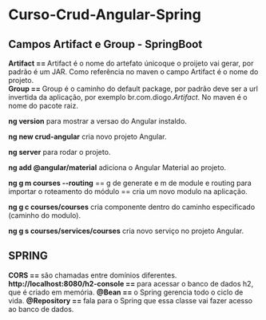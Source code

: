 # Curso-Crud-Angular-Spring

<h2>Campos Artifact e Group - SpringBoot</h2>
<strong>Artifact == </strong> Artifact é o nome do artefato únicoque o proijeto vai gerar, por padrão é um JAR. Como referência no maven o campo Artifact é o nome do projeto. <br>
<strong>Group == </strong> Group é o caminho do default package, por padrão deve ser a url invertida da aplicação, por exemplo br.com.diogo.<em>Artifact</em>. No maven é o nome do pacote raiz.

<p><strong>ng version</strong> para mostrar a versao do Angular instaldo.</p>
<p><strong>ng new crud-angular</strong> cria novo projeto Angular.</p>
<p><strong>ng server</strong> para rodar o projeto.</p>
<p><strong>ng add @angular/material</strong> adiciona o Angular Material ao projeto.</p>
<p><strong>ng g m courses --routing</strong> == g de generate e m de module e routing para importar o roteamento do módulo == cria um novo modulo na aplicação.</p>
<p><strong>ng g c courses/courses</strong> cria componente dentro do  caminho especificado (caminho do modulo).</p>
<p><strong>ng g s courses/services/courses</strong> cria novo serviço no projeto Angular.</p>

<h2>SPRING</h2>
<strong>CORS == </strong> são chamadas entre domínios diferentes.
<strong>http://localhost:8080/h2-console == </strong>  para acessar o banco de dados h2, que é criado em memória.
<strong>@Bean == </strong> o Spring gerencia todo o ciclo de vida.
<strong>@Repository == </strong> fala para o Spring que essa classe vai fazer acesso ao banco de dados. 


